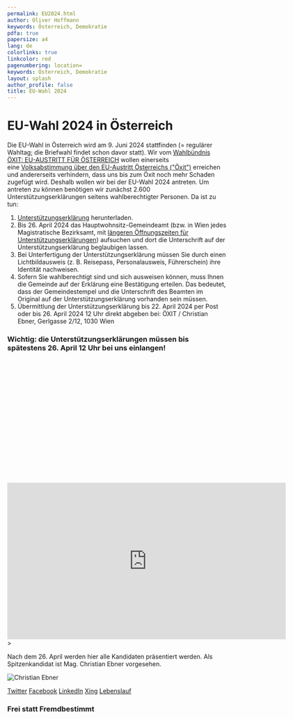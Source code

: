```yaml
---
permalink: EU2024.html
author: Oliver Hoffmann
keywords: Österreich, Demokratie
pdfa: true
papersize: a4
lang: de
colorlinks: true
linkcolor: red
pagenumbering: location=
keywords: Österreich, Demokratie
layout: splash
author_profile: false
title: EU-Wahl 2024
---
```


# EU-Wahl 2024 in Österreich

Die EU-Wahl in Österreich wird am 9. Juni 2024 stattfinden (= regulärer Wahltag; die Briefwahl findet schon davor statt).
Wir vom [Wahlbündnis ÖXIT: EU-AUSTRITT FÜR ÖSTERREICH]({{site.url}}{{site.baseurl}}/ueber.html) wollen einerseits eine [Volksabstimmung über den EU-Austritt Österreichs ("Öxit")]({{site.url}}{{site.baseurl}}/programm.html) erreichen und andererseits verhindern, dass uns bis zum Öxit noch mehr Schaden zugefügt wird. Deshalb wollen wir bei der EU-Wahl 2024 antreten.
Um antreten zu können benötigen wir zunächst 2.600 Unterstützungserklärungen seitens wahlberechtigter Personen. Da ist zu tun:

1. [Unterstützungserklärung]({{site.url}}{{site.baseurl}}/2024-UE-OEXIT-Ebner.pdf) herunterladen.
2. Bis 26. April 2024 das Hauptwohnsitz-Gemeindeamt (bzw. in Wien jedes Magistratische Bezirksamt, mit [längeren Öffnungszeiten für Unterstützungserklärungen](https://www.wien.gv.at/politik/wahlen/eu/2024/)) aufsuchen und dort die Unterschrift auf der Unterstützungserklärung beglaubigen lassen.
3. Bei Unterfertigung der Unterstützungserklärung müssen Sie durch einen Lichtbildausweis (z. B. Reisepass, Personalausweis, Führerschein) ihre Identität nachweisen.
4. Sofern Sie wahlberechtigt sind und sich ausweisen können, muss Ihnen die Gemeinde auf der Erklärung eine Bestätigung erteilen. Das bedeutet, dass der Gemeindestempel und die Unterschrift des Beamten im Original auf der Unterstützungserklärung vorhanden sein müssen.
5. Übermittlung der Unterstützungserklärung bis 22. April 2024 per Post oder bis 26. April 2024 12 Uhr direkt abgeben bei:
    ÖXIT / Christian Ebner, Gerlgasse 2/12, 1030 Wien

### Wichtig: die Unterstützungserklärungen müssen bis spätestens 26. April 12 Uhr bei uns einlangen!

<div class="fluid-width-video-wrapper" style="padding-top: 56.25%;">
    <iframe
        width="640"
        height="360"
        src="https://rumble.com/embed/v4kg4j8/?pub=31wbp"
        frameborder="0"
        allow="accelerometer; clipboard-write; encrypted-media; gyroscope; picture-in-picture; web-share"
        allowfullscreen></iframe>
    >
    </iframe>
</div>

Nach dem 26. April werden hier alle Kandidaten präsentiert werden. Als Spitzenkandidat ist Mag. Christian Ebner vorgesehen.

![Christian Ebner]({{site.url}}{{site.baseurl}}/assets/images/2024-02-03-Christian-Ebner.png)

[Twitter](https://twitter.com/ChrisEbner_FM)
[Facebook](https://www.facebook.com/christian.ebner.583/)
[LinkedIn](https://www.linkedin.com/in/christianebner/)
[Xing](https://www.xing.com/profile/Christian_Ebner)
[Lebenslauf]({{site.url}}{{site.baseurl}}/2024-03-02-Lebenslauf-Christian-Ebner.pdf)

### Frei statt Fremdbestimmt
